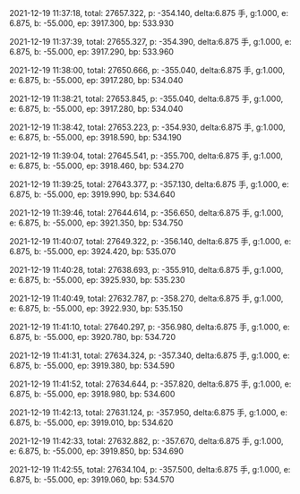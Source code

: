 2021-12-19 11:37:18, total: 27657.322, p: -354.140, delta:6.875 手, g:1.000, e: 6.875, b: -55.000, ep: 3917.300, bp: 533.930

2021-12-19 11:37:39, total: 27655.327, p: -354.390, delta:6.875 手, g:1.000, e: 6.875, b: -55.000, ep: 3917.290, bp: 533.960

2021-12-19 11:38:00, total: 27650.666, p: -355.040, delta:6.875 手, g:1.000, e: 6.875, b: -55.000, ep: 3917.280, bp: 534.040

2021-12-19 11:38:21, total: 27653.845, p: -355.040, delta:6.875 手, g:1.000, e: 6.875, b: -55.000, ep: 3917.280, bp: 534.040

2021-12-19 11:38:42, total: 27653.223, p: -354.930, delta:6.875 手, g:1.000, e: 6.875, b: -55.000, ep: 3918.590, bp: 534.190

2021-12-19 11:39:04, total: 27645.541, p: -355.700, delta:6.875 手, g:1.000, e: 6.875, b: -55.000, ep: 3918.460, bp: 534.270

2021-12-19 11:39:25, total: 27643.377, p: -357.130, delta:6.875 手, g:1.000, e: 6.875, b: -55.000, ep: 3919.990, bp: 534.640

2021-12-19 11:39:46, total: 27644.614, p: -356.650, delta:6.875 手, g:1.000, e: 6.875, b: -55.000, ep: 3921.350, bp: 534.750

2021-12-19 11:40:07, total: 27649.322, p: -356.140, delta:6.875 手, g:1.000, e: 6.875, b: -55.000, ep: 3924.420, bp: 535.070

2021-12-19 11:40:28, total: 27638.693, p: -355.910, delta:6.875 手, g:1.000, e: 6.875, b: -55.000, ep: 3925.930, bp: 535.230

2021-12-19 11:40:49, total: 27632.787, p: -358.270, delta:6.875 手, g:1.000, e: 6.875, b: -55.000, ep: 3922.930, bp: 535.150

2021-12-19 11:41:10, total: 27640.297, p: -356.980, delta:6.875 手, g:1.000, e: 6.875, b: -55.000, ep: 3920.780, bp: 534.720

2021-12-19 11:41:31, total: 27634.324, p: -357.340, delta:6.875 手, g:1.000, e: 6.875, b: -55.000, ep: 3919.380, bp: 534.590

2021-12-19 11:41:52, total: 27634.644, p: -357.820, delta:6.875 手, g:1.000, e: 6.875, b: -55.000, ep: 3918.980, bp: 534.600

2021-12-19 11:42:13, total: 27631.124, p: -357.950, delta:6.875 手, g:1.000, e: 6.875, b: -55.000, ep: 3919.010, bp: 534.620

2021-12-19 11:42:33, total: 27632.882, p: -357.670, delta:6.875 手, g:1.000, e: 6.875, b: -55.000, ep: 3919.850, bp: 534.690

2021-12-19 11:42:55, total: 27634.104, p: -357.500, delta:6.875 手, g:1.000, e: 6.875, b: -55.000, ep: 3919.060, bp: 534.570